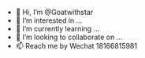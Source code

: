 - 👋 Hi, I’m @Goatwithstar
- 👀 I’m interested in ...
- 🌱 I’m currently learning ...
- 💞️ I’m looking to collaborate on ...
- 📫 Reach me by Wechat 18166815981

<!---
Goatwithstar/Goatwithstar is a ✨ special ✨ repository because its `README.md` (this file) appears on your GitHub profile.
You can click the Preview link to take a look at your changes.
--->
